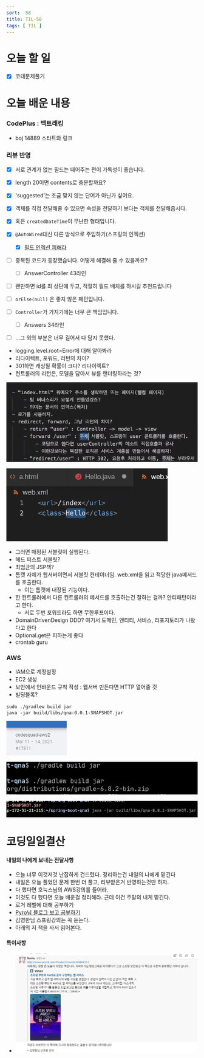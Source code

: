 ```yaml
---
sort: -58
title: TIL-58
tags: [ TIL ]
---
```


# 오늘 할 일

- [x] 코테문제풀기

# 오늘 배운 내용  

### CodePlus : 백트래킹

* boj 14889 스타트와 링크



### 리뷰 반영

- [x] 서로 관계가 없는 필드는 떼어주는 편이 가독성이 좋습니다.
- [x] length 20이면 contents로 충분할까요?
- [x] 'suggested'는 조금 맞지 않는 단어가 아닌가 싶어요.
- [x] 객체를 직접 전달해줄 수 있으면 속성을 전달하기 보다는 객체를 전달해줍시다.
- [x] 혹은 `createdDateTime`이 무난한 형태입니다.
- [x] `@AutoWired`대신 다른 방식으로 주입하기(스프링의 인젝션)
  - [x] [필드 인젝션 피해라](https://yaboong.github.io/spring/2019/08/29/why-field-injection-is-bad/)
- [ ] 중복된 코드가 등장했습니다. 어떻게 해결해 줄 수 있을까요?
  - [ ] AnswerController 43라인
- [ ] 왠만하면 id를 최 상단에 두고, 적절히 필드 배치를 하시길 추천드립니다
- [ ] `orElse(null)` 은 좋지 않은 패턴입니다.
- [ ] `Controller`가 가지기에는 너무 큰 책임입니다.
  - [ ] Answers 34라인
- [ ] ...그 외의 부분은 너무 길어서 다 담지 못했다.







* logging.level.root=Error에 대해 알아봐라
* 리다이렉트, 포워드, 리턴의 차이?
* 301하면 캐싱될 확률이 크다? 리다이렉트?
* 컨트롤러의 리턴은, 모델을 담아서 뷰를 랜더링하라는 것?

![image-20210311112758060](image-20210311112758060.png) 

![image-20210311112102861](image-20210311112102861.png) 

* 그러면 매핑된 서블릿이 실행된다.
* 헤드 퍼스트 서블릿?
* 최범균의 JSP책?
* 톰캣 자체가 웹서버이면서 서블릿 컨테이너임. web.xml을 읽고 적당한 java메서드를 호출한다.
  * 이는 톰캣에 내장된 기능이다.
* 한 컨트롤러에서 다른 컨트롤러의 메서드를 호출하는건 잘하는 걸까? 안티패턴이라고 한다.
  * 서로 두번 포워드라도 하면 무한루프이다.
* DomainDrivenDesign DDD? 여기서 도메인, 엔티티, 서비스, 리포지토리가 나왔다고 한다
* Optional.get은 피하는게 좋다
* crontab guru



### AWS

* IAM으로 계정설정
* EC2 생성
* 보안에서 인바운드 규칙 작성 : 웹서버 만든다면 HTTP 열어줄 것
* 빌딩블록?

```shell
sudo ./gradlew build jar
java -jar build/libs/qna-0.0.1-SNAPSHOT.jar
```

![image-20210311143852995](image-20210311143852995.png) 

![image-20210311144756387](image-20210311144756387.png) 

![image-20210311145003179](image-20210311145003179.png) 



# 코딩일일결산

#### 내일의 나에게 보내는 전달사항

* 오늘 너무 이것저것 난잡하게 건드렸다. 정리하는건 내일의 나에게 맡긴다
* 내일은 오늘 풀었던 문제 한번 더 풀고, 리뷰받은거 반영하는것만 하자.
* 다 했다면 호눅스님의 AWS강의를 들어라.
* 이것도 다 했다면 오늘 배운걸 정리해라. 근데 이건 주말의 내게 맡긴다.
* 로거 레벨에 대해 공부하기
* [Pyro님 블로그 보고 공부하기](https://www.notion.so/REST-4cebf855900b4b0496acce657b5c8104)
* 김영한님 스프링강의는 꼭 듣는다.
* 아래의 저 책을 사서 읽어본다.

#### 특이사항

* ![image-20210311095312816](image-20210311095312816.png)
